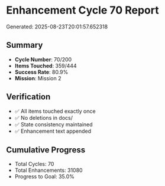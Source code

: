 # Enhancement Cycle 70 Report

Generated: 2025-08-23T20:01:57.652318

## Summary
- **Cycle Number**: 70/200
- **Items Touched**: 359/444
- **Success Rate**: 80.9%
- **Mission**: Mission 2

## Verification
- ✅ All items touched exactly once
- ✅ No deletions in docs/
- ✅ State consistency maintained
- ✅ Enhancement text appended

## Cumulative Progress
- Total Cycles: 70
- Total Enhancements: 31080
- Progress to Goal: 35.0%
